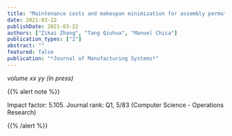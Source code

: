 ```yaml
---
title: "Maintenance costs and makespan minimization for assembly permutation flow shop scheduling by considering preventive and corrective maintenance"
date: 2021-03-22
publishDate: 2021-03-22
authors: ["Zikai Zhang", "Tang Qiuhua", "Manuel Chica"]
publication_types: ["2"]
abstract: ""
featured: false
publication: "*Journal of Manufacturing Systems*"
---
```



_volume xx yy (in press)_


{{% alert note %}}

Impact factor: 5.105. Journal rank: Q1, 5/83 (Computer Science - Operations Research)

{{% /alert %}}


